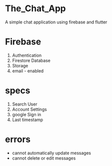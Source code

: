# The_Chat_App
A simple chat application using firebase and flutter 

# Firebase
<ol>
  <li>Authentication</li>
<li>Firestore Database</li>
<li>Storage</li>
<li>email - enabled</li>
</ol>

# specs
<ol>
  <li>Search User</li>
<li>Account Settings</li>
<li>google Sign in</li>
<li>Last timestamp</li>
</ol>

# errors
- cannot automatically update messages<br>
- cannot delete or edit messages
